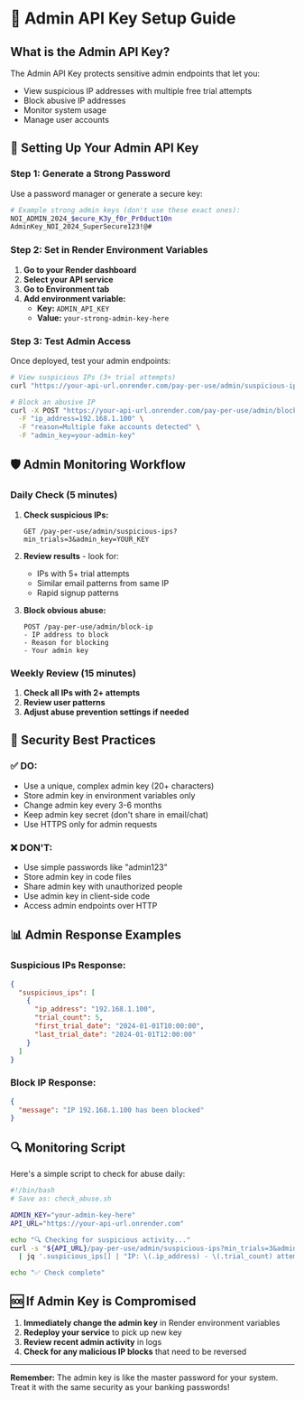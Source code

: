 # 🔐 Admin API Key Setup Guide

## What is the Admin API Key?

The Admin API Key protects sensitive admin endpoints that let you:
- View suspicious IP addresses with multiple free trial attempts
- Block abusive IP addresses
- Monitor system usage
- Manage user accounts

## 🔧 Setting Up Your Admin API Key

### Step 1: Generate a Strong Password

Use a password manager or generate a secure key:

```bash
# Example strong admin keys (don't use these exact ones):
NOI_ADMIN_2024_$ecure_K3y_f0r_Pr0duct10n
AdminKey_NOI_2024_SuperSecure123!@#
```

### Step 2: Set in Render Environment Variables

1. **Go to your Render dashboard**
2. **Select your API service**
3. **Go to Environment tab**
4. **Add environment variable:**
   - **Key:** `ADMIN_API_KEY`
   - **Value:** `your-strong-admin-key-here`

### Step 3: Test Admin Access

Once deployed, test your admin endpoints:

```bash
# View suspicious IPs (3+ trial attempts)
curl "https://your-api-url.onrender.com/pay-per-use/admin/suspicious-ips?min_trials=3&admin_key=your-admin-key"

# Block an abusive IP
curl -X POST "https://your-api-url.onrender.com/pay-per-use/admin/block-ip" \
  -F "ip_address=192.168.1.100" \
  -F "reason=Multiple fake accounts detected" \
  -F "admin_key=your-admin-key"
```

## 🛡️ Admin Monitoring Workflow

### Daily Check (5 minutes)
1. **Check suspicious IPs:**
   ```
   GET /pay-per-use/admin/suspicious-ips?min_trials=3&admin_key=YOUR_KEY
   ```

2. **Review results** - look for:
   - IPs with 5+ trial attempts
   - Similar email patterns from same IP
   - Rapid signup patterns

3. **Block obvious abuse:**
   ```
   POST /pay-per-use/admin/block-ip
   - IP address to block
   - Reason for blocking
   - Your admin key
   ```

### Weekly Review (15 minutes)
1. **Check all IPs with 2+ attempts**
2. **Review user patterns**
3. **Adjust abuse prevention settings if needed**

## 🚨 Security Best Practices

### ✅ DO:
- Use a unique, complex admin key (20+ characters)
- Store admin key in environment variables only
- Change admin key every 3-6 months
- Keep admin key secret (don't share in email/chat)
- Use HTTPS only for admin requests

### ❌ DON'T:
- Use simple passwords like "admin123"
- Store admin key in code files
- Share admin key with unauthorized people
- Use admin key in client-side code
- Access admin endpoints over HTTP

## 📊 Admin Response Examples

### Suspicious IPs Response:
```json
{
  "suspicious_ips": [
    {
      "ip_address": "192.168.1.100",
      "trial_count": 5,
      "first_trial_date": "2024-01-01T10:00:00",
      "last_trial_date": "2024-01-01T12:00:00"
    }
  ]
}
```

### Block IP Response:
```json
{
  "message": "IP 192.168.1.100 has been blocked"
}
```

## 🔍 Monitoring Script

Here's a simple script to check for abuse daily:

```bash
#!/bin/bash
# Save as: check_abuse.sh

ADMIN_KEY="your-admin-key-here"
API_URL="https://your-api-url.onrender.com"

echo "🔍 Checking for suspicious activity..."
curl -s "${API_URL}/pay-per-use/admin/suspicious-ips?min_trials=3&admin_key=${ADMIN_KEY}" \
  | jq '.suspicious_ips[] | "IP: \(.ip_address) - \(.trial_count) attempts"'

echo "✅ Check complete"
```

## 🆘 If Admin Key is Compromised

1. **Immediately change the admin key** in Render environment variables
2. **Redeploy your service** to pick up new key
3. **Review recent admin activity** in logs
4. **Check for any malicious IP blocks** that need to be reversed

---

**Remember:** The admin key is like the master password for your system. Treat it with the same security as your banking passwords! 